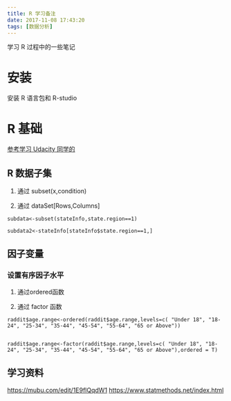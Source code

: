 ```yaml
---
title: R 学习备注
date: 2017-11-08 17:43:20
tags: [数据分析]
---
```

学习 R 过程中的一些笔记<!--more-->
# 安装
安装 R 语言包和 R-studio
# R 基础
[参考学习 Udacity 同学的](http://road2autodrive.info/2017/11/21/Uda-DataAnalysis-22/)
## R 数据子集
1. 通过 subset(x,condition)

2. 通过 dataSet[Rows,Columns]

```{r}
subdata<-subset(stateInfo,state.region==1)

subdata2<-stateInfo[stateInfo$state.region==1,]
```

## 因子变量
### 设置有序因子水平

1. 通过ordered函数

2. 通过 factor 函数

```
raddit$age.range<-ordered(raddit$age.range,levels=c( "Under 18", "18-24", "25-34", "35-44", "45-54", "55-64", "65 or Above"))


raddit$age.range<-factor(raddit$age.range,levels=c( "Under 18", "18-24", "25-34", "35-44", "45-54", "55-64", "65 or Above"),ordered = T)
```


## 学习资料
https://mubu.com/edit/1E9flQqdW1
https://www.statmethods.net/index.html
